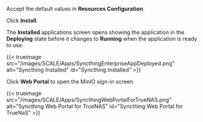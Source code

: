 &NewLine;

Accept the default values in **Resources Configuration**.

Click **Install**.

The **Installed** applications screen opens showing the application in the **Deploying** state before it changes to **Running** when the application is ready to use. 

{{< trueimage src="/images/SCALE/Apps/SyncthingEnterpriseAppDeployed.png" alt="Syncthing Installed" id="Syncthing Installed" >}}

Click **Web Portal** to open the MinIO sign-in screen.

{{< trueimage src="/images/SCALE/Apps/SyncthingWebPortalForTrueNAS.png" alt="Syncthing Web Portal for TrueNAS" id="Syncthing Web Portal for TrueNaS" >}}
